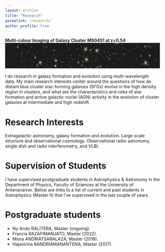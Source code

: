 ```yaml
---
layout: archive
title: "Research"
permalink: /research/
author_profile: true
---
```

**Multi-colour Imaging of Galaxy Cluster MS0451 at z=0.54** 
<br/><img src='/images/GalCl_3.png' > <!-- class="align-left" width="100px" height="200px" -->
<!--  <div style="text-align:center"> Multi-colour Imaging of Galaxy Cluster MS0451 at z=0.54 </div> -->

I do research in galaxy formation and evolution using multi-wavelength data. My main research interests center around the questions of how do distant blue cluster star-forming galaxies (SFGs) evolve in the high density region in clusters, and what are the characteristics and roles of star formation and active galactic nuclei (AGN) activity in the evolution of cluster galaxies at intermediate and high redshift.

Research Interests 
======
Extragalactic astronomy, galaxy formation and evolution. Large scale structure and observational cosmology. Observational radio astronomy, single dish and radio interferometry, and VLBI.


Supervision of Students
======
I have supervised postgraduate students in Astrophysics & Astronomy in the Department of Physics, Faculty of Sciences at the University of Antananarivo. 
Below are links to a list of current and past students in Astrophysics (Master II) that I’ve supervised in the last couple of years.

Postgraduate students
======
* Ny Ando RALITERA, Master (ongoing).
* Francia RAZAFIMANJATO, Master (2022).
* Miora ANDRIATSARALAZA, Master (2018).
* Hajanirina RANDRIAMANANTENA, Master (2017).

